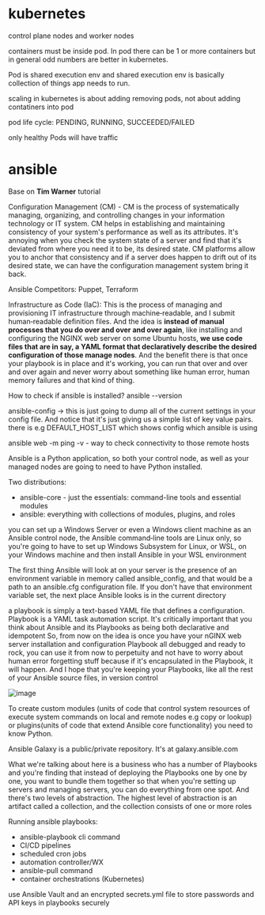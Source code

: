 # kubernetes

control plane nodes and worker nodes

containers must be inside pod. In pod there can be 1 or more containers but in general odd numbers are better in kubernetes.

Pod is shared execution env and shared execution env is basically collection of things app needs to run.

scaling in kubernetes is about adding removing pods, not about adding contatiners into pod

pod life cycle: PENDING, RUNNING, SUCCEEDED/FAILED

only healthy Pods will have traffic



# ansible

Base on **Tim Warner** tutorial

Configuration Management (CM) - CM is the process of systematically managing, organizing, and controlling changes in your information technology or IT system. CM helps in establishing and maintaining consistency of your system's performance as well as its attributes.
It's annoying when you check the system state of a server and find that it's deviated from where you need it to be, its desired state. CM platforms allow you to anchor that consistency and if a server does happen to drift out of its desired state, we can have the configuration management system bring it back.

Ansible Competitors: Puppet, Terraform

Infrastructure as Code (IaC):
This is the process of managing and provisioning IT infrastructure through machine‑readable, and I submit human‑readable definition files. And the idea is **instead of manual processes that you do over and over and over again**, like installing and configuring the NGINX web server on some Ubuntu hosts, **we use code files that are in say, a YAML format that declaratively describe the desired configuration of those manage nodes**. 
And the benefit there is that once your playbook is in place and it's working, you can run that over and over and over again and never worry about something like human error, human memory failures and that kind of thing.

How to check if ansible is installed? ansible --version

ansible-config -> this is just going to dump all of the current settings in your config file. And notice that it's just giving us a simple list of key value pairs.
there is e.g DEFAULT_HOST_LIST which shows config which ansible is using

ansible web -m ping -v - way to check connectivity to those remote hosts

Ansible is a Python application, so both your control node, as well as your managed nodes are going to need to have Python installed.

Two distributions:
* ansible-core - just the essentials: command-line tools and essential modules
* ansible: everything with collections of modules, plugins, and roles

you can set up a Windows Server or even a Windows client machine as an Ansible control node, the Ansible command‑line tools are Linux only, so you're going to have to set up Windows Subsystem for Linux, or WSL, on your Windows machine and then install Ansible in your WSL environment



The first thing Ansible will look at on your server is the presence of an environment variable in memory called ansible_config, and that would be a path to an ansible.cfg configuration file. If you don't have that environment variable set, the next place Ansible looks is in the current directory

a playbook is simply a text-based YAML file that defines a configuration. Playbook is a YAML task automation script. It's critically important that you think about Ansible and its Playbooks as being both declarative and idempotent
So, from now on the idea is once you have your nGINX web server installation and configuration Playbook all debugged and ready to rock, you can use it from now to perpetuity and not have to worry about human error forgetting stuff because if it's encapsulated in the Playbook, it will happen. And I hope that you're keeping your Playbooks, like all the rest of your Ansible source files, in version control

![image](https://github.com/user-attachments/assets/39cd37ba-9286-44f0-a508-c85f7c4db68c)

To create custom modules (units of code that control system resources of execute system commands on local and remote nodes e.g copy or lookup) or plugins(units of code that extend Ansible core functionality) you need to know Python.

Ansible Galaxy is a public/private repository. It's at galaxy.ansible.com

What we're talking about here is a business who has a number of Playbooks and you're finding that instead of deploying the Playbooks one by one by one, you want to bundle them together so that when you're setting up servers and managing servers, you can do everything from one spot. And there's two levels of abstraction. The highest level of abstraction is an artifact called a collection, and the collection consists of one or more roles

 Running ansible playbooks:
 * ansible-playbook cli command
 * CI/CD pipelines
 * scheduled cron jobs
 * automation controller/WX
 * ansible-pull command
 * container orchestrations (Kubernetes)

use Ansible Vault and an encrypted secrets.yml file to store passwords and API keys in playbooks securely
